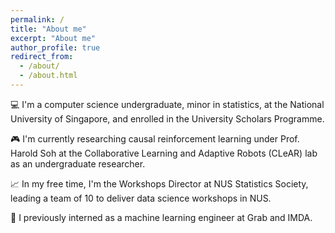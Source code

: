 ```yaml
---
permalink: /
title: "About me"
excerpt: "About me"
author_profile: true
redirect_from: 
  - /about/
  - /about.html
---
```


:computer: I'm a computer science undergraduate, minor in statistics, at the National University of Singapore, and enrolled in the University Scholars Programme.

:video_game: I'm currently researching causal reinforcement learning under Prof. Harold Soh at the Collaborative Learning and Adaptive Robots (CLeAR) lab as an undergraduate researcher.

:chart_with_upwards_trend: In my free time, I'm the Workshops Director at NUS Statistics Society, leading a team of 10 to deliver data science workshops in NUS.

 :briefcase: I previously interned as a machine learning engineer at Grab and IMDA.
